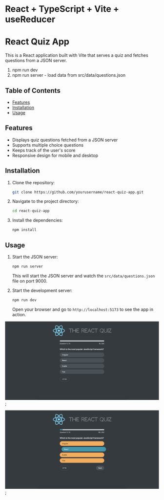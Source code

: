 # React + TypeScript + Vite + useReducer

# React Quiz App

This is a React application built with Vite that serves a quiz and fetches questions from a JSON server.

1. npm run dev
2. npm run server - load data from src/data/questions.json

## Table of Contents

-   [Features](#features)
-   [Installation](#installation)
-   [Usage](#usage)

## Features

-   Displays quiz questions fetched from a JSON server
-   Supports multiple choice questions
-   Keeps track of the user's score
-   Responsive design for mobile and desktop

## Installation

1. Clone the repository:
    ```bash
    git clone https://github.com/yourusername/react-quiz-app.git
    ```
2. Navigate to the project directory:
    ```bash
    cd react-quiz-app
    ```
3. Install the dependencies:
    ```bash
    npm install
    ```

## Usage

1. Start the JSON server:

    ```bash
    npm run server
    ```

    This will start the JSON server and watch the `src/data/questions.json` file on port 9000.

2. Start the development server:
    ```bash
    npm run dev
    ```
    Open your browser and go to `http://localhost:5173` to see the app in action.

![App Example Image](public/733C2BDF-5A9B-46C1-BC0A-388F18DF1E31_1_201_a.jpeg);

![App Example Image](public/F2091B26-8211-4E32-A03C-C525674CBCC7_1_201_a.jpeg);
